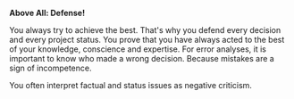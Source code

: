 **Above All: Defense!**

You always try to achieve the best. That's why you defend every decision and every project status. You prove that you have always acted to the best of your knowledge, conscience and expertise. For error analyses, it is important to know who made a wrong decision. Because mistakes are a sign of incompetence.

You often interpret factual and status issues as negative criticism.
